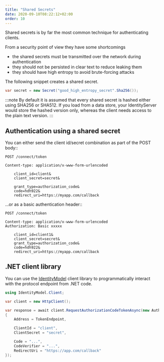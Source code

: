 ```yaml
---
title: "Shared Secrets"
date: 2020-09-10T08:22:12+02:00
order: 10
---
```


Shared secrets is by far the most common technique for authenticating clients.

From a security point of view they have some shortcomings

* the shared secrets must be transmitted over the network during authentication
* they should not be persisted in clear text to reduce leaking them
* they should have high entropy to avoid brute-forcing attacks

The following snippet creates a shared secret.

```cs
var secret = new Secret("good_high_entropy_secret".Sha256());
```

:::note
By default it is assumed that every shared secret is hashed either using SHA256 or SHA512. If you load from a data store, your IdentityServer would store the hashed version only, whereas the client needs access to the plain text version.
:::

## Authentication using a shared secret
You can either send the client id/secret combination as part of the POST body::

```text
POST /connect/token

Content-type: application/x-www-form-urlencoded

    client_id=client&
    client_secret=secret&

    grant_type=authorization_code&
    code=hdh922&
    redirect_uri=https://myapp.com/callback
```

...or as a basic authentication header::

```text
POST /connect/token

Content-type: application/x-www-form-urlencoded
Authorization: Basic xxxxx

    client_id=client1&
    client_secret=secret&
    grant_type=authorization_code&
    code=hdh922&
    redirect_uri=https://myapp.com/callback
```

## .NET client library
You can use the [IdentityModel](https://identitymodel.readthedocs.io) client library to programmatically interact with the protocol endpoint from .NET code.

```cs
using IdentityModel.Client;

var client = new HttpClient();

var response = await client.RequestAuthorizationCodeTokenAsync(new AuthorizationCodeTokenRequest
{
    Address = TokenEndpoint,

    ClientId = "client",
    ClientSecret = "secret",

    Code = "...",
    CodeVerifier = "...",
    RedirectUri = "https://app.com/callback"
});